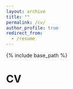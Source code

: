 ```yaml
---
layout: archive
title: ""
permalink: /cv/
author_profile: true
redirect_from:
  - /resume
---
```


{% include base_path %}


CV
======

